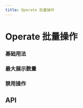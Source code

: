 ```yaml
---
title: Operate 批量操作
---
```


# Operate 批量操作

<leadInto name="KOperate" />

### 基础用法

<demo path="./def.vue" />

### 最大展示数量

<demo path="./maxOperate.vue" />

### 禁用操作

<demo path="./disabledOperate.vue" />

## API

<API src="./operate.json" lang="zh"></API>